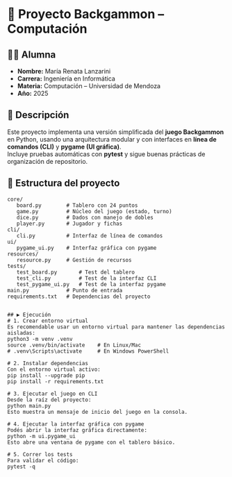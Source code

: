 # 🎲 Proyecto Backgammon – Computación 

## 👩‍🎓 Alumna
- **Nombre:** María Renata Lanzarini  
- **Carrera:** Ingeniería en Informática  
- **Materia:** Computación – Universidad de Mendoza  
- **Año:** 2025  


## 📌 Descripción
Este proyecto implementa una versión simplificada del **juego Backgammon** en Python, usando una arquitectura modular y con interfaces en **línea de comandos (CLI)** y **pygame (UI gráfica)**.  
Incluye pruebas automáticas con **pytest** y sigue buenas prácticas de organización de repositorio.



## 📂 Estructura del proyecto
```text
core/
   board.py        # Tablero con 24 puntos
   game.py         # Núcleo del juego (estado, turno)
   dice.py         # Dados con manejo de dobles
   player.py       # Jugador y fichas
cli/
   cli.py          # Interfaz de línea de comandos
ui/
   pygame_ui.py    # Interfaz gráfica con pygame
resources/
   resource.py     # Gestión de recursos
tests/
   test_board.py       # Test del tablero
   test_cli.py         # Test de la interfaz CLI
   test_pygame_ui.py   # Test de la interfaz pygame
main.py            # Punto de entrada
requirements.txt   # Dependencias del proyecto


## ▶️ Ejecución
# 1. Crear entorno virtual
Es recomendable usar un entorno virtual para mantener las dependencias aisladas:
python3 -m venv .venv
source .venv/bin/activate    # En Linux/Mac
# .venv\Scripts\activate     # En Windows PowerShell

# 2. Instalar dependencias
Con el entorno virtual activo:
pip install --upgrade pip
pip install -r requirements.txt

# 3. Ejecutar el juego en CLI
Desde la raíz del proyecto:
python main.py
Esto muestra un mensaje de inicio del juego en la consola.

# 4. Ejecutar la interfaz gráfica con pygame
Podés abrir la interfaz gráfica directamente:
python -m ui.pygame_ui
Esto abre una ventana de pygame con el tablero básico.

# 5. Correr los tests
Para validar el código:
pytest -q